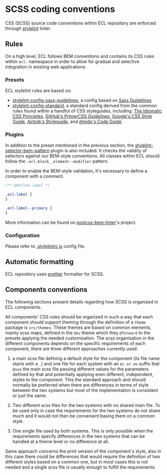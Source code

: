 # SCSS coding conventions

CSS (SCSS) source code conventions within ECL repository are enforced through [stylelint](https://stylelint.io/) linter.

## Rules

On a high level, ECL follows BEM conventions and contains its CSS rules within `ecl-` namespace in order to allow for gradual and selective integration in existing web applications.

### Presets

ECL stylelint rules are based on:

- [stylelint-config-sass-guidelines](https://github.com/bjankord/stylelint-config-sass-guidelines), a config based on [Sass Guidelines](https://sass-guidelin.es/)
- [stylelint-config-standard](https://github.com/stylelint/stylelint-config-standard), a standard config derived from the common rules found within a handful of CSS styleguides, including: [The Idiomatic CSS Principles](https://github.com/necolas/idiomatic-css), [GitHub's PrimerCSS Guidelines](http://primercss.io/guidelines/#scss), [Google's CSS Style Guide](https://google.github.io/styleguide/htmlcssguide.html#CSS_Formatting_Rules), [Airbnb's Styleguide](https://github.com/airbnb/css#css), and [@mdo's Code Guide](http://codeguide.co/#css)

### Plugins

In addition to the preset mentioned in the previous section, the [stylelint-selector-bem-pattern](https://github.com/davidtheclark/stylelint-selector-bem-pattern) plugin is also included. It checks the validity of selectors against our BEM-style conventions. All classes within ECL should follow the `.ecl-block__element--modifier` pattern.

In order to enable the BEM-style validation, it's necessary to define a component with a comment.

```scss
/** @define label */

.ecl-label {
}

.ecl-label--primary {
}
```

More information can be found on [postcss-bem-linter](https://github.com/postcss/postcss-bem-linter#defining-a-component-and-utilities)'s project.

### Configuration

Please refer to [.stylelintrc.js](../../.stylelintrc.js) config file.

## Automatic formatting

ECL repository uses [prettier](https://prettier.io) formatter for SCSS.

## Components conventions

The following sections present details regarding how SCSS is organized in ECL components.

All components' CSS rules should be organized in such a way that each component should support theming through the definition of a `theme` package is `src/themes`.
These themes are based on common elements, mainly scss maps, defined in the `dev` theme which they `@forward` to the presets applying the needed customisation.
The scss organisation in the different components depends on the specific requirements of each component, there are three different approaches currently used:

1. a main scss file defining a default style for the component (its file name starts with a `_`) and one file for each system with an `ec or eu` suffix that `@use` the main scss file passing different values for the parameters defined by that and potentially applying even different, independent, styles to the component.
   This the standard approach and should normally be preferred when there are differences in terms of style between the two systems but most of the implementation is consistent or just the same.

2. Two different scss files for the two systems with no shared main file. To be used only in case the requirements for the two systems do not share much and it would not then be convenient basing them on a common style.

3. One single file used by both systems. This is only possible when the requirements specify differences in the two systems that can be handled at a theme level or no difference at all.

Same approach concerns the print version of the component's style, also in this case there could be differences that would require the definition of two different styles based on a common one, but in most cases this is not needed and a single scss file is usually enough to fulfill the requirements.
